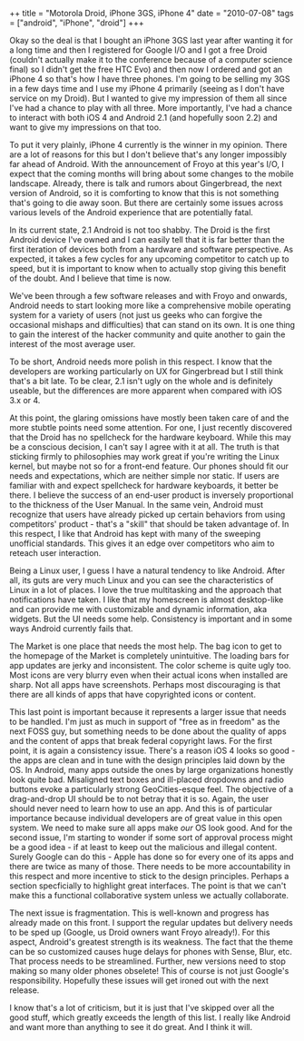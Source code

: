 ++
title = "Motorola Droid, iPhone 3GS, iPhone 4"
date = "2010-07-08"
tags = ["android", "iPhone", "droid"]
+++

Okay so the deal is that I bought an iPhone 3GS last year after wanting it for a
long time and then I registered for Google I/O and I got a free Droid
(couldn't actually make it to the conference because of a computer science
final) so I didn't get the free HTC Evo) and then now I ordered and
got an iPhone 4 so that's how I have three phones. I'm going to be
selling my 3GS in a few days time and I use my iPhone 4 primarily (seeing as I
don't have service on my Droid). But I wanted to give my impression of
them all since I've had a chance to play with all three. More importantly,
I've had a chance to interact with both iOS 4 and Android 2.1 (and
hopefully soon 2.2) and want to give my impressions on that too.

To put it very plainly, iPhone 4 currently is the winner in my opinion. There
are a lot of reasons for this but I don't believe that's any longer
impossibly far ahead of Android. With the announcement of Froyo at this
year's I/O, I expect that the coming months will bring about some changes
to the mobile landscape. Already, there is talk and rumors about Gingerbread,
the next version of Android, so it is comforting to know that this is not
something that's going to die away soon. But there are certainly some
issues across various levels of the Android experience that are potentially
fatal. 

In its current state, 2.1 Android is not too shabby. The Droid is the first
Android device I've owned and I can easily tell that it is far better than
the first iteration of devices both from a hardware and software perspective. As
expected, it takes a few cycles for any upcoming competitor to catch up to
speed, but it is important to know when to actually stop giving this benefit of
the doubt. And I believe that time is now. 

We've been through a few software releases and with Froyo and onwards,
Android needs to start looking more like a comprehensive mobile operating system
for a variety of users (not just us geeks who can forgive the occasional mishaps
and difficulties) that can stand on its own. It is one thing to gain the
interest of the hacker community and quite another to gain the interest of the
most average user. 

To be short, Android needs more polish in this respect. I know that the
developers are working particularly on UX for Gingerbread but I still think
that's a bit late. To be clear, 2.1 isn't ugly on the whole and is
definitely useable, but the differences are more apparent when compared with iOS
3.x or 4. 

At this point, the glaring omissions have mostly been taken care of and the more
stubtle points need some attention. For one, I just recently discovered that the
Droid has no spellcheck for the hardware keyboard. While this may be a conscious
decision, I can't say I agree with it at all. The truth is that sticking
firmly to philosophies may work great if you're writing the Linux kernel,
but maybe not so for a front-end feature. Our phones should fit our needs and
expectations, which are neither simple nor static. If users are familiar with
and expect spellcheck for hardware keyboards, it better be there. I believe the
success of an end-user product is inversely proportional to the thickness of the
User Manual. In the same vein, Android must recognize that users have already
picked up certain behaviors from using competitors' product -
that's a "skill" that should be taken advantage of. In this
respect, I like that Android has kept with many of the sweeping unofficial
standards. This gives it an edge over competitors who aim to reteach user
interaction. 

Being a Linux user, I guess I have a natural tendency to like Android. After
all, its guts are very much Linux and you can see the characteristics of Linux
in a lot of places. I love the true multitasking and the approach that
notifications have taken. I like that my homescreen is almost desktop-like and
can provide me with customizable and dynamic information, aka widgets. But the
UI needs some help. Consistency is important and in some ways Android currently
fails that. 

The Market is one place that needs the most help. The bag icon to get to the
homepage of the Market is completely unintuitive. The loading bars for app
updates are jerky and inconsistent. The color scheme is quite ugly too. Most
icons are very blurry even when their actual icons when installed are sharp. Not
all apps have screenshots. Perhaps most discouraging is that there are all kinds
of apps that have copyrighted icons or content. 

This last point is important because it represents a larger issue that needs to
be handled. I'm just as much in support of "free as in freedom" as the next FOSS
guy, but something needs to be done about the quality of apps and the content of
apps that break federal copyright laws. For the first point, it is again a
consistency issue. There's a reason iOS 4 looks so good - the apps are clean and
in tune with the design principles laid down by the OS. In Android, many apps
outside the ones by large organizations honestly look quite bad. Misaligned text
boxes and ill-placed dropdowns and radio buttons evoke a particularly strong
GeoCities-esque feel.  The objective of a drag-and-drop UI should be to not
betray that it is so.  Again, the user should never need to learn how to use an
app. And this is of particular importance because individual developers are of
great value in this open system. We need to make sure all apps make _our_ OS
look good. And for the second issue, I'm starting to wonder if some sort of
approval process might be a good idea - if at least to keep out the malicious
and illegal content. Surely Google can do this - Apple has done so for every one
of its apps and there are twice as many of those. There needs to be more
accountability in this respect and more incentive to stick to the design
principles. Perhaps a section specficially to highlight great interfaces. The
point is that we can't make this a functional collaborative system unless
we actually collaborate. 

The next issue is fragmentation. This is well-known and progress has already
made on this front. I support the regular updates but delivery needs to be sped
up (Google, us Droid owners want Froyo already!). For this aspect,
Android's greatest strength is its weakness. The fact that the theme can
be so customized causes huge delays for phones with Sense, Blur, etc. That
process needs to be streamlined. Further, new versions need to stop making so
many older phones obselete! This of course is not just Google's
responsibility. Hopefully these issues will get ironed out with the next
release. 

I know that's a lot of criticism, but it is just that I've skipped
over all the good stuff, which greatly exceeds the length of this list. I really
like Android and want more than anything to see it do great. And I think it
will.
